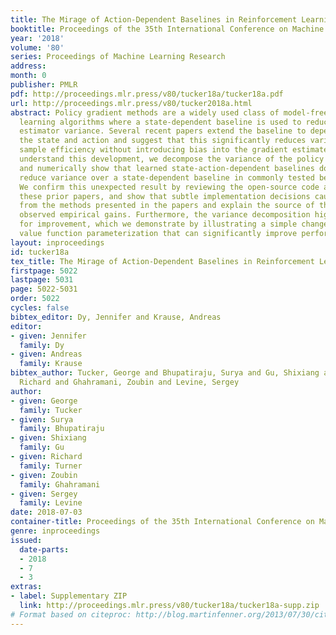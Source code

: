 ```yaml
---
title: The Mirage of Action-Dependent Baselines in Reinforcement Learning
booktitle: Proceedings of the 35th International Conference on Machine Learning
year: '2018'
volume: '80'
series: Proceedings of Machine Learning Research
address: 
month: 0
publisher: PMLR
pdf: http://proceedings.mlr.press/v80/tucker18a/tucker18a.pdf
url: http://proceedings.mlr.press/v80/tucker2018a.html
abstract: Policy gradient methods are a widely used class of model-free reinforcement
  learning algorithms where a state-dependent baseline is used to reduce gradient
  estimator variance. Several recent papers extend the baseline to depend on both
  the state and action and suggest that this significantly reduces variance and improves
  sample efficiency without introducing bias into the gradient estimates. To better
  understand this development, we decompose the variance of the policy gradient estimator
  and numerically show that learned state-action-dependent baselines do not in fact
  reduce variance over a state-dependent baseline in commonly tested benchmark domains.
  We confirm this unexpected result by reviewing the open-source code accompanying
  these prior papers, and show that subtle implementation decisions cause deviations
  from the methods presented in the papers and explain the source of the previously
  observed empirical gains. Furthermore, the variance decomposition highlights areas
  for improvement, which we demonstrate by illustrating a simple change to the typical
  value function parameterization that can significantly improve performance.
layout: inproceedings
id: tucker18a
tex_title: The Mirage of Action-Dependent Baselines in Reinforcement Learning
firstpage: 5022
lastpage: 5031
page: 5022-5031
order: 5022
cycles: false
bibtex_editor: Dy, Jennifer and Krause, Andreas
editor:
- given: Jennifer
  family: Dy
- given: Andreas
  family: Krause
bibtex_author: Tucker, George and Bhupatiraju, Surya and Gu, Shixiang and Turner,
  Richard and Ghahramani, Zoubin and Levine, Sergey
author:
- given: George
  family: Tucker
- given: Surya
  family: Bhupatiraju
- given: Shixiang
  family: Gu
- given: Richard
  family: Turner
- given: Zoubin
  family: Ghahramani
- given: Sergey
  family: Levine
date: 2018-07-03
container-title: Proceedings of the 35th International Conference on Machine Learning
genre: inproceedings
issued:
  date-parts:
  - 2018
  - 7
  - 3
extras:
- label: Supplementary ZIP
  link: http://proceedings.mlr.press/v80/tucker18a/tucker18a-supp.zip
# Format based on citeproc: http://blog.martinfenner.org/2013/07/30/citeproc-yaml-for-bibliographies/
---
```

